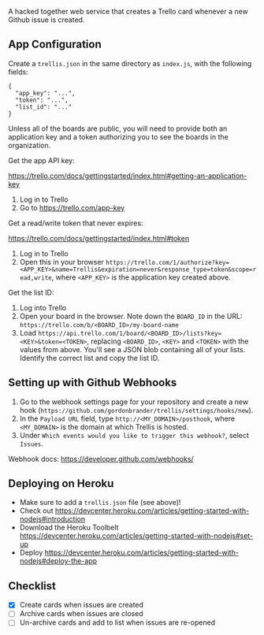 A hacked together web service that creates a Trello card whenever a new Github issue is created.

App Configuration
-----------------

Create a `trellis.json` in the same directory as `index.js`, with the following
fields:

    {
      "app_key": "...",
      "token": "...",
      "list_id": "..."
    }

Unless all of the boards are public, you will need to provide both an
application key and a token authorizing you to see the boards in the
organization.

Get the app API key:

https://trello.com/docs/gettingstarted/index.html#getting-an-application-key

1. Log in to Trello
2. Go to https://trello.com/app-key

Get a read/write token that never expires:

https://trello.com/docs/gettingstarted/index.html#token

1. Log in to Trello
2. Open this in your browser `https://trello.com/1/authorize?key=<APP_KEY>&name=Trellis&expiration=never&response_type=token&scope=read,write`, where `<APP_KEY>` is the application key created above.

Get the list ID:

1. Log into Trello
2. Open your board in the browser. Note down the `BOARD_ID` in the URL: `https://trello.com/b/<BOARD_ID>/my-board-name`
3. Load `https://api.trello.com/1/board/<BOARD_ID>/lists?key=<KEY>&token=<TOKEN>`, replacing `<BOARD_ID>`, `<KEY>` and `<TOKEN>` with the values from above. You'll see a JSON blob containing all of your lists. Identify the correct list and copy the list ID.


Setting up with Github Webhooks
-------------------------------

1. Go to the webhook settings page for your repository and create a new hook (`https://github.com/gordonbrander/trellis/settings/hooks/new`).
2. In the `Payload URL` field, type `http://<MY_DOMAIN>/posthook`, where `<MY_DOMAIN>` is the domain at which Trellis is hosted.
3. Under `Which events would you like to trigger this webhook?`, select `Issues`.

Webhook docs: https://developer.github.com/webhooks/


Deploying on Heroku
-------------------

- Make sure to add a `trellis.json` file (see above)!
- Check out https://devcenter.heroku.com/articles/getting-started-with-nodejs#introduction
- Download the Heroku Toolbelt https://devcenter.heroku.com/articles/getting-started-with-nodejs#set-up
- Deploy https://devcenter.heroku.com/articles/getting-started-with-nodejs#deploy-the-app


Checklist
---------

- [x] Create cards when issues are created
- [ ] Archive cards when issues are closed
- [ ] Un-archive cards and add to list when issues are re-opened